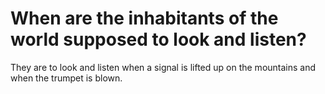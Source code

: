 # When are the inhabitants of the world supposed to look and listen?

They are to look and listen when a signal is lifted up on the mountains and when the trumpet is blown.

